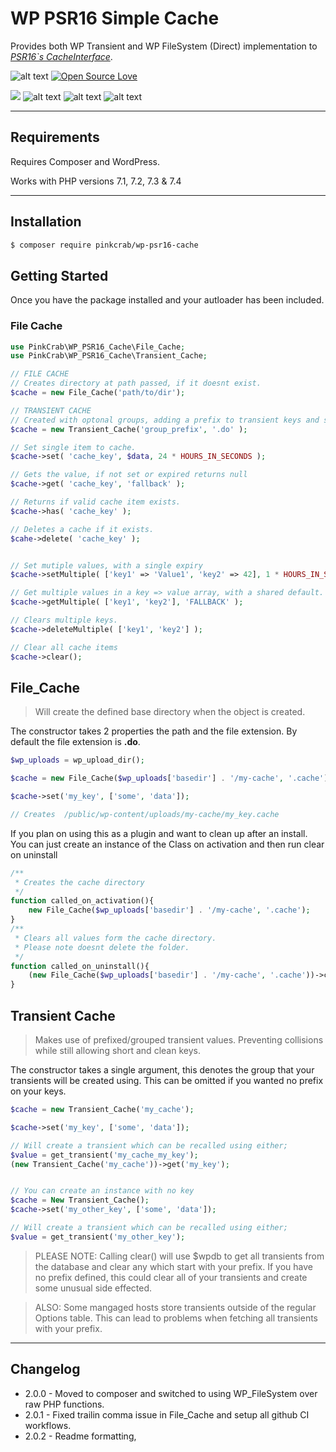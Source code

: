 # WP PSR16 Simple Cache

Provides both WP Transient and WP FileSystem (Direct) implementation to [*PSR16`s CacheInterface*](https://github.com/php-fig/simple-cache).

![alt text](https://img.shields.io/badge/Current_Version-2.0.2-yellow.svg?style=flat " ") 
[![Open Source Love](https://badges.frapsoft.com/os/mit/mit.svg?v=102)]()

![](https://github.com/Pink-Crab/WP_PSR16_Cache/workflows/GitHub_CI/badge.svg " ")
![alt text](https://img.shields.io/badge/PHPStan-level%208-brightgreen.svg?style=flat " ") 
![alt text](https://img.shields.io/badge/WP_PHPUnit-V5-brightgreen.svg?style=flat " ") 
![alt text](https://img.shields.io/badge/PHPCS-WP_Extra-brightgreen.svg?style=flat " ") 


***********************************************

## Requirements

Requires Composer and WordPress.

Works with PHP versions 7.1, 7.2, 7.3 & 7.4

***********************************************

## Installation

``` bash
$ composer require pinkcrab/wp-psr16-cache
```



## Getting Started

Once you have the package installed and your autloader has been included. 

### File Cache

``` php
use PinkCrab\WP_PSR16_Cache\File_Cache;
use PinkCrab\WP_PSR16_Cache\Transient_Cache;

// FILE CACHE
// Creates directory at path passed, if it doesnt exist.
$cache = new File_Cache('path/to/dir');

// TRANSIENT CACHE 
// Created with optonal groups, adding a prefix to transient keys and set file extension.
$cache = new Transient_Cache('group_prefix', '.do' ); 

// Set single item to cache.
$cache->set( 'cache_key', $data, 24 * HOURS_IN_SECONDS );

// Gets the value, if not set or expired returns null
$cache->get( 'cache_key', 'fallback' );

// Returns if valid cache item exists.
$cache->has( 'cache_key' );

// Deletes a cache if it exists.
$cahe->delete( 'cache_key' );


// Set mutiple values, with a single expiry
$cache->setMultiple( ['key1' => 'Value1', 'key2' => 42], 1 * HOURS_IN_SECONDS );

// Get multiple values in a key => value array, with a shared default.
$cache->getMultiple( ['key1', 'key2'], 'FALLBACK' );

// Clears multiple keys.
$cache->deleteMultiple( ['key1', 'key2'] );

// Clear all cache items
$cache->clear();

```



## File_Cache

> Will create the defined base directory when the object is created. 

The constructor takes 2 properties the path and the file extension. By default the file extension is **.do**.

```php
$wp_uploads = wp_upload_dir();

$cache = new File_Cache($wp_uploads['basedir'] . '/my-cache', '.cache');

$cache->set('my_key', ['some', 'data']);

// Creates  /public/wp-content/uploads/my-cache/my_key.cache


```

If you plan on using this as a plugin and want to clean up after an install. You can just create an instance of the Class on activation and then run clear on uninstall

```php
/** 
 * Creates the cache directory
 */
function called_on_activation(){
    new File_Cache($wp_uploads['basedir'] . '/my-cache', '.cache');
}
/**
 * Clears all values form the cache directory.
 * Please note doesnt delete the folder.
 */
function called_on_uninstall(){
    (new File_Cache($wp_uploads['basedir'] . '/my-cache', '.cache'))->clear();
}
```



## Transient Cache

> Makes use of prefixed/grouped transient values. Preventing collisions while still allowing short and clean keys.

The constructor takes a single argument, this denotes the group that your transients will be created using. This can be omitted if you wanted no prefix on your keys.

```php
$cache = new Transient_Cache('my_cache');

$cache->set('my_key', ['some', 'data']);

// Will create a transient which can be recalled using either;
$value = get_transient('my_cache_my_key');
(new Transient_Cache('my_cache'))->get('my_key');


// You can create an instance with no key
$cache = New Transient_Cache();
$cache->set('my_other_key', ['some', 'data']);

// Will create a transient which can be recalled using either;
$value = get_transient('my_other_key');
```
> PLEASE NOTE:
Calling clear() will use $wpdb to get all transients from the database and clear any which start with your prefix. If you have no prefix defined, this could clear all of your transients and create some unusual side effected. 

> ALSO: 
Some mangaged hosts store transients outside of the regular Options table. This can lead to problems when fetching all transients with your prefix.



***********************************************



## Changelog
* 2.0.0 - Moved to composer and switched to using WP_FileSystem over raw PHP functions.
* 2.0.1 - Fixed trailin comma issue in File_Cache and setup all github CI workflows.
* 2.0.2 - Readme formatting,
